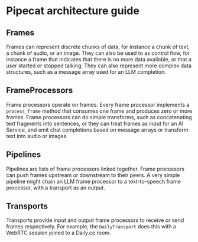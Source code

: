 # Pipecat architecture guide

## Frames

Frames can represent discrete chunks of data, for instance a chunk of text, a chunk of audio, or an image. They can also be used to as control flow, for instance a frame that indicates that there is no more data available, or that a user started or stopped talking. They can also represent more complex data structures, such as a message array used for an LLM completion.

## FrameProcessors

Frame processors operate on frames. Every frame processor implements a `process_frame` method that consumes one frame and produces zero or more frames. Frame processors can do simple transforms, such as concatenating text fragments into sentences, or they can treat frames as input for an AI Service, and emit chat completions based on message arrays or transform text into audio or images.

## Pipelines

Pipelines are lists of frame processors linked together. Frame processors can push frames upstream or downstream to their peers. A very simple pipeline might chain an LLM frame processor to a text-to-speech frame processor, with a transport as an output.

## Transports

Transports provide input and output frame processors to receive or send frames respectively. For example, the `DailyTransport` does this with a WebRTC session joined to a Daily.co room.
